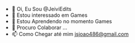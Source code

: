 - 👋 Oi, Eu Sou @JeiviEdits
- 👀 Estou interessado em Games
- 🌱 Estou Aprendendo no momento Games 
- 💞️ Procuro Colaborar ...
- 📫 Como Chegar até mim jsjoao486@gmail.com

<!---
JeiviEdits/JeiviEdits is a ✨ special ✨ repository because its `README.md` (this file) appears on your GitHub profile.
You can click the Preview link to take a look at your changes.
--->
